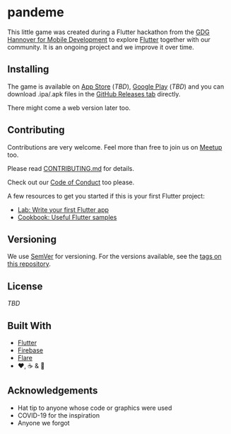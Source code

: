 # pandeme

This little game was created during a Flutter hackathon from the [GDG Hannover for Mobile Development](https://www.meetup.com/en-US/Hannover-Mobile-Development-Meetup/) to explore [Flutter](https://flutter.dev/) together with our community. It is an ongoing project and we improve it over time.

## Installing

The game is available on [App Store](https://www.apple.com/ios/app-store/) (_TBD_), [Google Play](https://play.google.com/store) (_TBD_) and you can download .ipa/.apk files in the [GitHub Releases tab](https://github.com/mirajago/pande_me/releases) directly.

There might come a web version later too.

## Contributing

Contributions are very welcome. Feel more than free to join us on [Meetup](https://www.meetup.com/en-US/Hannover-Mobile-Development-Meetup) too.

Please read [CONTRIBUTING.md](https://github.com/mirajago/pande_me/.github/CONTRIBUTING.md) for details.

Check out our [Code of Conduct](https://github.com/mirajago/pande_me/.github/CODE_OF_CONDUCT.md) too please.

A few resources to get you started if this is your first Flutter project:

- [Lab: Write your first Flutter app](https://flutter.dev/docs/get-started/codelab)
- [Cookbook: Useful Flutter samples](https://flutter.dev/docs/cookbook)

## Versioning

We use [SemVer](https://semver.org/) for versioning. For the versions available, see the [tags on this repository](https://github.com/mirajago/pande_me/tags).

## License

_TBD_

## Built With

* [Flutter](https://flutter.dev/)
* [Firebase](https://pub.dev/packages/firebase)
* [Flare](https://pub.dev/packages/flare_flutter)
* ❤️, ☕ & 🧉

## Acknowledgements

* Hat tip to anyone whose code or graphics were used
* COVID-19 for the inspiration
* Anyone we forgot

